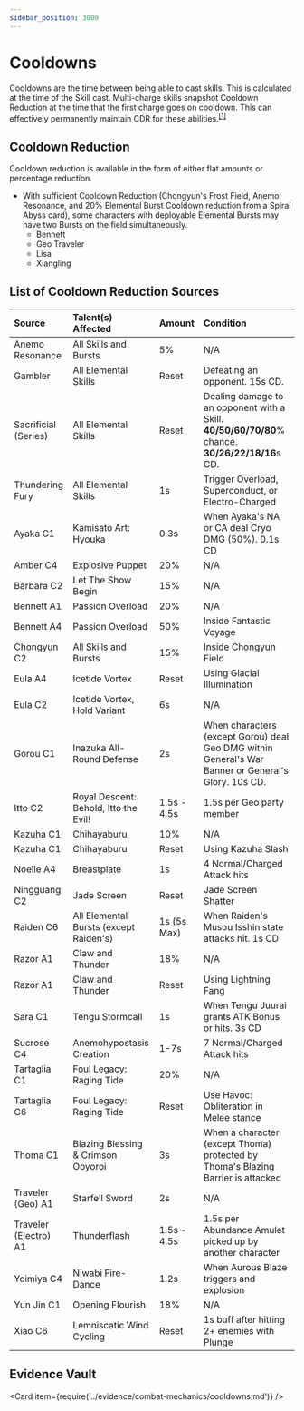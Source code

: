 ```yaml
---
sidebar_position: 3000
---
```


# Cooldowns

Cooldowns are the time between being able to cast skills. This is calculated at the time of the Skill cast. Multi-charge skills snapshot Cooldown Reduction at the time that the first charge goes on cooldown. This can effectively permanently maintain CDR for these abilities.<sup>[[1]](../evidence/combat-mechanics/cooldowns.md#multi-charge-skills-snapshot-cdr)</sup>

## Cooldown Reduction

Cooldown reduction is available in the form of either flat amounts or percentage reduction.

* With sufficient Cooldown Reduction (Chongyun's Frost Field, Anemo Resonance, and 20% Elemental Burst Cooldown reduction from a Spiral Abyss card), some characters with deployable Elemental Bursts may have two Bursts on the field simultaneously.
  * Bennett
  * Geo Traveler
  * Lisa
  * Xiangling

## List of Cooldown Reduction Sources

| Source                  | Talent\(s\) Affected                      | Amount      | Condition                                                                                             |
| :---------------------- | :---------------------------------------- | :---------- | :---------------------------------------------------------------------------------------------------- |
| Anemo Resonance         | All Skills and Bursts                     | 5%          | N/A                                                                                                   |
| Gambler                 | All Elemental Skills                      | Reset       | Defeating an opponent. 15s CD.                                                                        |
| Sacrificial \(Series\)  | All Elemental Skills                      | Reset       | Dealing damage to an opponent with a Skill. **40/50/60/70/80**% chance. **30/26/22/18/16**s CD.       |
| Thundering Fury         | All Elemental Skills                      | 1s          | Trigger Overload, Superconduct, or Electro-Charged                                                    |
| Ayaka C1                | Kamisato Art: Hyouka                      | 0.3s        | When Ayaka's NA or CA deal Cryo DMG (50%). 0.1s CD                                                    |
| Amber C4                | Explosive Puppet                          | 20%         | N/A                                                                                                   |
| Barbara C2              | Let The Show Begin                        | 15%         | N/A                                                                                                   |
| Bennett A1              | Passion Overload                          | 20%         | N/A                                                                                                   |
| Bennett A4              | Passion Overload                          | 50%         | Inside Fantastic Voyage                                                                               |
| Chongyun C2             | All Skills and Bursts                     | 15%         | Inside Chongyun Field                                                                                 |
| Eula A4                 | Icetide Vortex                            | Reset       | Using Glacial Illumination                                                                            |
| Eula C2                 | Icetide Vortex, Hold Variant              | 6s          | N/A                                                                                                   |
| Gorou C1                | Inazuka All-Round Defense                 | 2s          | When characters \(except Gorou\) deal Geo DMG within General's War Banner or General's Glory. 10s CD. |
| Itto C2                 | Royal Descent: Behold, Itto the Evil!     | 1.5s - 4.5s | 1.5s per Geo party member                                                                             |
| Kazuha C1               | Chihayaburu                               | 10%         | N/A                                                                                                   |
| Kazuha C1               | Chihayaburu                               | Reset       | Using Kazuha Slash                                                                                    |
| Noelle A4               | Breastplate                               | 1s          | 4 Normal/Charged Attack hits                                                                          |
| Ningguang C2            | Jade Screen                               | Reset       | Jade Screen Shatter                                                                                   |
| Raiden C6               | All Elemental Bursts \(except Raiden\'s\) | 1s (5s Max) | When Raiden's Musou Isshin state attacks hit. 1s CD                                                   |
| Razor A1                | Claw and Thunder                          | 18%         | N/A                                                                                                   |
| Razor A1                | Claw and Thunder                          | Reset       | Using Lightning Fang                                                                                  |
| Sara C1                 | Tengu Stormcall                           | 1s          | When Tengu Juurai grants ATK Bonus or hits. 3s CD                                                     |
| Sucrose C4              | Anemohypostasis Creation                  | 1-7s        | 7 Normal/Charged Attack hits                                                                          |
| Tartaglia C1            | Foul Legacy: Raging Tide                  | 20%         | N/A                                                                                                   |
| Tartaglia C6            | Foul Legacy: Raging Tide                  | Reset       | Use Havoc: Obliteration in Melee stance                                                               |
| Thoma C1                | Blazing Blessing & Crimson Ooyoroi        | 3s          | When a character \(except Thoma\) protected by Thoma's Blazing Barrier is attacked                    |
| Traveler \(Geo\) A1     | Starfell Sword                            | 2s          | N/A                                                                                                   |
| Traveler \(Electro\) A1 | Thunderflash                              | 1.5s - 4.5s | 1.5s per Abundance Amulet picked up by another character                                              |
| Yoimiya C4              | Niwabi Fire-Dance                         | 1.2s        | When Aurous Blaze triggers and explosion                                                              |
| Yun Jin C1              | Opening Flourish                          | 18%         | N/A                                                                                                   |
| Xiao C6                 | Lemniscatic Wind Cycling                  | Reset       | 1s buff after hitting 2+ enemies with Plunge                                                          |

## Evidence Vault

<Card item={require('../evidence/combat-mechanics/cooldowns.md')} />
